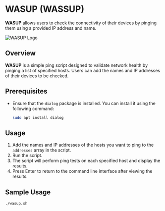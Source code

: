 # WASUP (WASSUP)

**WASUP** allows users to check the connectivity of their devices by pinging them using a provided IP address and name.

![WASUP Logo](https://placehold.it/120x120&text=WASUP)

## Overview

**WASUP** is a simple ping script designed to validate network health by pinging a list of specified hosts. Users can add the names and IP addresses of their devices to be checked.

## Prerequisites

- Ensure that the `dialog` package is installed. You can install it using the following command:

    ```bash
    sudo apt install dialog
    ```

## Usage

1. Add the names and IP addresses of the hosts you want to ping to the `addresses` array in the script.
2. Run the script.
3. The script will perform ping tests on each specified host and display the results.
4. Press Enter to return to the command line interface after viewing the results.

## Sample Usage

```bash
./wasup.sh
